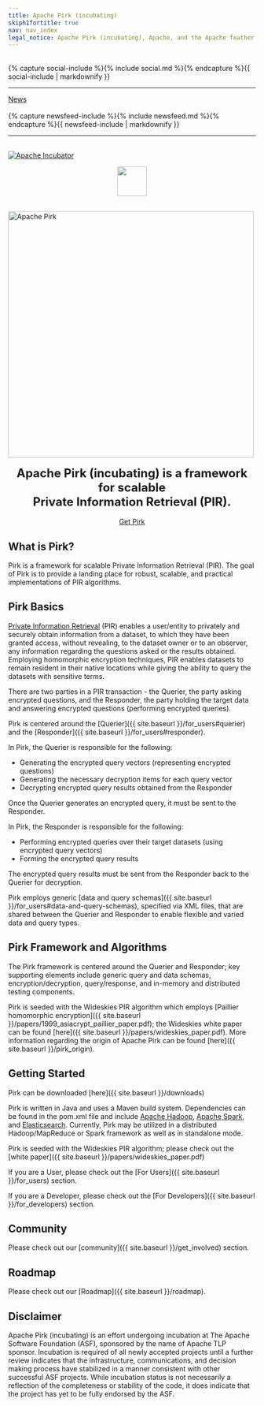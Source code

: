 ```yaml
---
title: Apache Pirk (incubating)
skiph1fortitle: true
nav: nav_index
legal_notice: Apache Pirk (incubating), Apache, and the Apache feather logo, are trademarks of the [Apache Software Foundation](https://www.apache.org).
---
```


<div class="row">
  <div class="col-md-2" id="sidebar">
  <br>
    {% capture social-include %}{% include social.md %}{% endcapture %}{{ social-include | markdownify }}
    <hr>
    <a href="{{ site.baseurl }}/news"> News</a>
    <br>
    <br>
    {% capture newsfeed-include %}{% include newsfeed.md %}{% endcapture %}{{ newsfeed-include | markdownify }}
    <hr>
    <br>
    <a id="apache_incubator_logo" href="http://incubator.apache.org/"><img alt="Apache Incubator" class="img-responsive" src="{{ site.baseurl }}/images/apache-incubator-logo.png"></a>
    <br>
    <p style="text-align:center"><img src="{{ site.baseurl }}/images/tapir.png" width="60"/></p>
  </div>
  <div class="col-md-8 col-md-offset-1">
  <br>
  <img alt="Apache Pirk" class="img-responsive" src="{{ site.baseurl }}/images/pirkImage.png" width="500" style="margin:0 auto;"/>
  <br>
  <br>
    <div class="jumbotron" style="text-align:center">
      <font size="5"><b>Apache Pirk (incubating) is a framework for scalable <br> Private Information Retrieval (PIR).</b></font>
      <br>
      <br>
       <a class="btn btn-success" href="downloads/" role="button"><span class="glyphicon glyphicon-download"></span> Get Pirk</a>
    </div>
  </div>
</div>

## What is Pirk?

Pirk is a framework for scalable Private Information Retrieval (PIR). The goal of Pirk is to provide a landing place for robust, scalable, and practical implementations of PIR algorithms.

## Pirk Basics 

[Private Information Retrieval](https://en.wikipedia.org/wiki/Private_information_retrieval) (PIR) enables a user/entity to privately and securely obtain information from a dataset, to which they have been granted access, without revealing, to the dataset owner or to an observer, any information regarding the questions asked or the results obtained. Employing homomorphic encryption techniques, PIR enables datasets to remain resident in their native locations while giving the ability to query the datasets with sensitive terms.

There are two parties in a PIR transaction - the Querier, the party asking encrypted questions, and the Responder, the party holding the target data and answering encrypted questions (performing encrypted queries).  

Pirk is centered around the [Querier]({{ site.baseurl }}/for_users#querier) and the [Responder]({{ site.baseurl }}/for_users#responder).

In Pirk, the Querier is responsible for the following:

* Generating the encrypted query vectors (representing encrypted questions)
* Generating the necessary decryption items for each query vector
* Decrypting encrypted query results obtained from the Responder

Once the Querier generates an encrypted query, it must be sent to the Responder. 

In Pirk, the Responder is responsible for the following:

* Performing encrypted queries over their target datasets (using encrypted query vectors)
* Forming the encrypted query results 

The encrypted query results must be sent from the Responder back to the Querier for decryption.

Pirk employs generic [data and query schemas]({{ site.baseurl }}/for_users#data-and-query-schemas), specified via XML files, that are shared between the Querier and Responder to enable flexible and varied data and query types.

## Pirk Framework and Algorithms

The Pirk framework is centered around the Querier and Responder; key supporting elements include generic query and data schemas, encryption/decryption, query/response, and in-memory and distributed testing components. 

Pirk is seeded with the Wideskies PIR algorithm which employs [Paillier homomorphic encryption]({{ site.baseurl }}/papers/1999_asiacrypt_paillier_paper.pdf); the Wideskies white paper can be found [here]({{ site.baseurl }}/papers/wideskies_paper.pdf). More information regarding the origin of Apache Pirk can be found [here]({{ site.baseurl }}/pirk_origin).

## Getting Started

Pirk can be downloaded [here]({{ site.baseurl }}/downloads)

Pirk is written in Java and uses a Maven build system. Dependencies can be found in the pom.xml file and include [Apache Hadoop](http://hadoop.apache.org/), [Apache Spark](http://spark.apache.org/),  and [Elasticsearch](https://github.com/elastic/elasticsearch). Currently, Pirk may be utilized in a distributed Hadoop/MapReduce or Spark framework as well as in standalone mode.

Pirk is seeded with the Wideskies PIR algorithm; please check out the [white paper]({{ site.baseurl }}/papers/wideskies_paper.pdf)

If you are a User, please check out the [For Users]({{ site.baseurl }}/for_users) section.

If you are a Developer, please check out the [For Developers]({{ site.baseurl }}/for_developers) section.

## Community

Please check out our [community]({{ site.baseurl }}/get_involved) section.

## Roadmap

Please check out our [Roadmap]({{ site.baseurl }}/roadmap).

## Disclaimer

Apache Pirk (incubating) is an effort undergoing incubation at The Apache Software Foundation (ASF), sponsored by the name of Apache TLP sponsor. Incubation is required of all newly accepted projects until a further review indicates that the infrastructure, communications, and decision making process have stabilized in a manner consistent with other successful ASF projects. While incubation status is not necessarily a reflection of the completeness or stability of the code, it does indicate that the project has yet to be fully endorsed by the ASF.
 